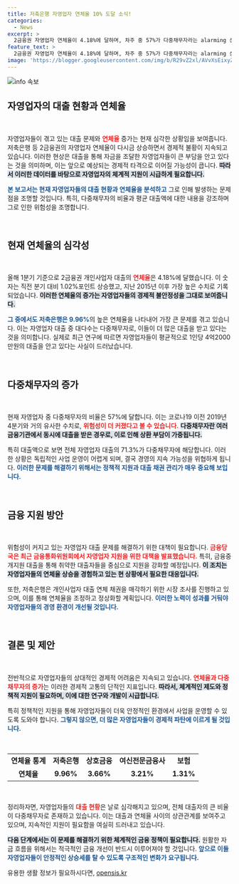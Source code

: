 ```yaml
---
title: 저축은행 자영업자 연체율 10% 도달 소식!
categories:
  - News
excerpt: >
  2금융권 자영업자 연체율이 4.18%에 달하며, 차주 중 57%가 다중채무자라는 alarming 상황이 드러났다. 1인당 평균 대출액은 4.2억! 자영업 생태계의 경고 신호, 대책은 무엇일까?
feature_text: >
  2금융권 자영업자 연체율이 4.18%에 달하며, 차주 중 57%가 다중채무자라는 alarming 상황이 드러났다. 1인당 평균 대출액은 4.2억! 자영업 생태계의 경고 신호, 대책은 무엇일까?
image: 'https://blogger.googleusercontent.com/img/b/R29vZ2xl/AVvXsEixyZcFfHzMRdzZMjFBmAUKJYCLCGyLL1o632UiGVXcaFdKo_bkvkuCioo0uUKlGfBVcT3P84aROyZIXSBEx3Aw5nCQ3pTgDom1WDC4m8eifvWiAmWEEVb4x6G_l8C0QH225ldMjyaFvpxGEBGNO37VmDTDMHGhJPq73UglMfDca1-0aw/s1600/blogspot.png'
---
```


<p><img src="https://blogger.googleusercontent.com/img/b/R29vZ2xl/AVvXsEixyZcFfHzMRdzZMjFBmAUKJYCLCGyLL1o632UiGVXcaFdKo_bkvkuCioo0uUKlGfBVcT3P84aROyZIXSBEx3Aw5nCQ3pTgDom1WDC4m8eifvWiAmWEEVb4x6G_l8C0QH225ldMjyaFvpxGEBGNO37VmDTDMHGhJPq73UglMfDca1-0aw/s1600/blogspot.png" alt="info 속보" /></p>

<h2 data-ke-size="size26">자영업자의 대출 현황과 연체율</h2>

<p data-ke-size="size16">&nbsp;</p>

<p>자영업자들이 겪고 있는 대출 문제와 <b><span style="color: #ee2323;">연체율</span></b> 증가는 현재 심각한 상황임을 보여줍니다. 저축은행 등 2금융권의 자영업자 연체율이 다시금 상승하면서 경제적 불황이 지속되고 있습니다. 이러한 현상은 대출을 통해 자금을 조달한 자영업자들이 큰 부담을 안고 있다는 것을 의미하며, 이는 앞으로 예상되는 경제적 타격으로 이어질 가능성이 큽니다. <b><span style="background-color: #21538527;">따라서 이러한 데이터를 바탕으로 자영업자의 체계적 지원이 시급하게 필요합니다.</span></b> </p>

<p><b><span style="color: #1a5490;">본 보고서는 현재 자영업자들의 대출 현황과 연체율을 분석하고</span></b> 그로 인해 발생하는 문제점을 조명할 것입니다. 특히, 다중채무자의 비율과 평균 대출액에 대한 내용을 강조하며 그로 인한 위험성을 조명합니다.</p>

<p data-ke-size="size16">&nbsp;</p>

<h2 data-ke-size="size26">현재 연체율의 심각성</h2>

<p data-ke-size="size16">&nbsp;</p>

<p>올해 1분기 기준으로 2금융권 개인사업자 대출의 <b><span style="color: #ee2323;">연체율</span></b>은 4.18%에 달했습니다. 이 숫자는 직전 분기 대비 1.02%포인트 상승했고, 지난 2015년 이후 가장 높은 수치로 기록되었습니다. <b><span style="background-color: #21538527;">이러한 연체율의 증가는 자영업자들의 경제적 불안정성을 그대로 보여줍니다.</span></b> </p>

<p><b><span style="color: #1a5490;">그 중에서도 저축은행은 9.96%</span></b>의 높은 연체율을 나타내어 가장 큰 문제를 겪고 있습니다. 이는 자영업자 대출 중 대다수는 다중채무자로, 이들이 더 많은 대출을 받고 있다는 것을 의미합니다. 실제로 최근 연구에 따르면 자영업자들이 평균적으로 1인당 4억2000만원의 대출을 안고 있다는 사실이 드러났습니다.</p>

<p data-ke-size="size16">&nbsp;</p>

<h2 data-ke-size="size26">다중채무자의 증가</h2>

<p data-ke-size="size16">&nbsp;</p>

<p>현재 자영업자 중 다중채무자의 비율은 57%에 달합니다. 이는 코로나19 이전 2019년 4분기와 거의 유사한 수치로, <b><span style="color: #ee2323;">위험성이 더 커졌다고 볼 수 있습니다.</span></b> <b><span style="background-color: #21538527;">다중채무자란 여러 금융기관에서 동시에 대출을 받은 경우로, 이로 인해 상환 부담이 가중됩니다.</span></b></p>

<p>특히 대출액으로 보면 전체 자영업자 대출의 71.3%가 다중채무자에 해당합니다. 이러한 상황은 독립적인 사업 운영이 어렵게 되며, 결국 경영의 지속 가능성을 위협하게 됩니다. <b><span style="color: #1a5490;">이러한 문제를 해결하기 위해서는 정책적 지원과 대출 채권 관리가 매우 중요해 보입니다.</span></b></p>

<p data-ke-size="size16">&nbsp;</p>

<h2 data-ke-size="size26">금융 지원 방안</h2>

<p data-ke-size="size16">&nbsp;</p>

<p>위험성이 커지고 있는 자영업자 대출 문제를 해결하기 위한 대책이 필요합니다. <b><span style="color: #ee2323;">금융당국은 최근 금융통화위원회에서 자영업자 지원을 위한 대책을 발표했습니다.</span></b> 특히, 금융중개지원 대출을 통해 취약한 대출자들을 중심으로 지원을 강화할 예정입니다. <b><span style="background-color: #21538527;">이 조치는 자영업자들의 연체율 상승을 경험하고 있는 현 상황에서 필요한 대응입니다.</span></b></p>

<p>또한, 저축은행은 개인사업자 대출 연체 채권을 매각하기 위한 시장 조사를 진행하고 있으며, 이를 통해 연체율을 조정하고 정상화할 계획입니다. <b><span style="color: #1a5490;">이러한 노력이 성과를 거둬야 자영업자들의 경영 환경이 개선될 것입니다.</span></b></p>

<p data-ke-size="size16">&nbsp;</p>

<h2 data-ke-size="size26">결론 및 제안</h2>

<p data-ke-size="size16">&nbsp;</p>

<p>전반적으로 자영업자들의 상대적인 경제적 어려움은 지속되고 있습니다. <b><span style="color: #ee2323;">연체율과 다중채무자의 증가</span></b>는 이러한 경제적 고통의 단적인 지표입니다. <b><span style="background-color: #21538527;">따라서, 체계적인 제도와 정책적 지원이 필요하며, 이에 대한 연구와 개발이 시급합니다.</span></b></p>

<p>특히 정책적인 지원을 통해 자영업자들이 더욱 안정적인 환경에서 사업을 운영할 수 있도록 도와야 합니다. <b><span style="color: #1a5490;">그렇지 않으면, 더 많은 자영업자들이 경제적 파탄에 이르게 될 것입니다.</span></b></p>

<p data-ke-size="size16">&nbsp;</p>

<table>
<tr>
<td style="text-align: center; height: 17px;"><b>연체율 통계</b></td>
<td style="text-align: center; height: 17px;"><b>저축은행</b></td>
<td style="text-align: center; height: 17px;"><b>상호금융</b></td>
<td style="text-align: center; height: 17px;"><b>여신전문금융사</b></td>
<td style="text-align: center; height: 17px;"><b>보험</b></td>
</tr>
<tr>
<td style="text-align: center; height: 17px;"><b>연체율</b></td>
<td style="text-align: center; height: 17px;"><b>9.96%</b></td>
<td style="text-align: center; height: 17px;"><b>3.66%</b></td>
<td style="text-align: center; height: 17px;"><b>3.21%</b></td>
<td style="text-align: center; height: 17px;"><b>1.31%</b></td>
</tr>
</table>

<p data-ke-size="size16">&nbsp;</p>

<p>정리하자면, 자영업자들의 <b><span style="color: #ee2323;">대출 현황</span></b>은 날로 심각해지고 있으며, 전체 대출자의 큰 비율이 다중채무자로 존재하고 있습니다. 이는 대출과 연체율 사이의 상관관계를 보여주고 있으며, 지속적인 지원이 필요함을 여실히 드러내고 있습니다. </p>

<p><b><span style="background-color: #21538527;">다음 단계에서는 이 문제를 해결하기 위한 체계적인 금융 정책이 필요합니다.</span></b> 원활한 자금 흐름을 위해서는 적극적인 금융 개선이 반드시 이루어져야 할 것입니다. <b><span style="color: #1a5490;">앞으로 이들 자영업자들이 안정적인 상승세를 탈 수 있도록 구조적인 변화가 요구됩니다.</span></b></p>
유용한 생활 정보가 필요하시다면, <a href="https://opensis.kr" rel="dofollow">opensis.kr</a>


